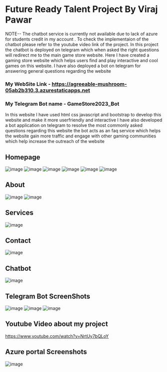 # Future Ready Talent Project By Viraj Pawar 
NOTE-- The chatbot service is currently not available due to lack of azure for students credit in my account .
To check the implementaion of the chatbot please refer to the youtube video link of the project. In this project the chatbot is deployed on telegram which when asked the right questions will redirect me to the main game store website.
Here I have created a gaming store website which helps users find and play interactive and cool games on this website. I have also deployed a bot on telegram for answering general questions regarding the website
### My WebSite Link -  https://agreeable-mushroom-05ab2b310.3.azurestaticapps.net
### My Telegram Bot name - GameStore2023_Bot
In this website I have used html css javascript and bootstrap to develop this website and make it more userfriendly and interactive
I have also developed a bot application on telegram to resolve the most commonly asked questions regarding this website
the bot acts as an faq service which helps the website gain more traffic and engage with other gaming communities which help increase the outreach of the website
## Homepage
![image](https://github.com/codex10101010/gaming_store-starter/assets/95994221/dc1c1e6c-75d6-4ed8-96b5-c09747f38bef)
![image](https://github.com/codex10101010/gaming_store-starter/assets/95994221/3514e164-1ed6-40b1-a718-c38298e4d741)
![image](https://github.com/codex10101010/gaming_store-starter/assets/95994221/6476cc97-79a3-4156-b0fc-018696c6191f)
![image](https://github.com/codex10101010/gaming_store-starter/assets/95994221/2d6391cf-f5f2-42a7-9af5-0f6a1d60ccae)
![image](https://github.com/codex10101010/gaming_store-starter/assets/95994221/5e0097e9-971b-489a-a09e-2841d0d70f8f)
![image](https://github.com/codex10101010/gaming_store-starter/assets/95994221/eaf3a4ee-7df7-4661-84c2-cd70929b5235)




## About
![image](https://github.com/codex10101010/gaming_store-starter/assets/95994221/6067d4c0-65d7-4eed-812d-73a0a01567a7)
![image](https://github.com/codex10101010/gaming_store-starter/assets/95994221/4e5bdaf0-be02-4014-b9e2-6d9e2718f275)

## Services
![image](https://github.com/codex10101010/gaming_store-starter/assets/95994221/9af22308-1d4a-40d8-8646-7b9421f16c30)


## Contact
![image](https://github.com/codex10101010/gaming_store-starter/assets/95994221/132b894e-5c09-4b27-8069-40100c3a579a)

## Chatbot 
![image](https://github.com/codex10101010/gaming_store-starter/assets/95994221/15e2a142-77e5-4a56-ae1c-cf2f571823da)


## Telegram Bot ScreenShots
![image](https://github.com/codex10101010/gaming_store-starter/assets/95994221/5bfc0ec2-8d22-4dc2-ac1c-dcd7db16fc8b)
![image](https://github.com/codex10101010/gaming_store-starter/assets/95994221/a9f82419-8ee3-4f11-8c0d-67817af1ff39)
![image](https://github.com/codex10101010/gaming_store-starter/assets/95994221/ad850b86-cebf-40fa-bba8-9e9e4363b08b)

## Youtube Video about my project
https://www.youtube.com/watch?v=NrtUy7bQLoY

## Azure portal Screenshots
![image](https://github.com/codex10101010/gaming_store-starter/assets/95994221/33d94de9-30f1-42ac-b9d6-93c0b459f048)
